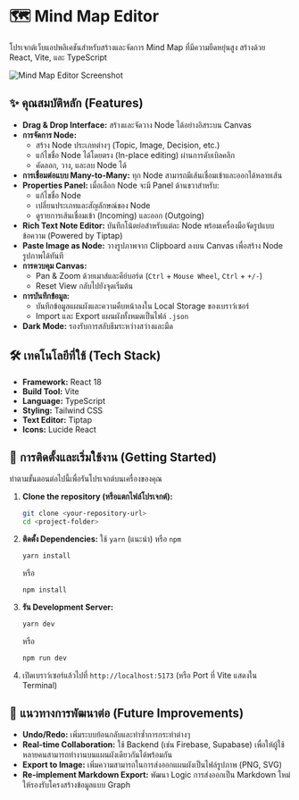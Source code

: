 # 🗺️ Mind Map Editor

โปรเจกต์เว็บแอปพลิเคชันสำหรับสร้างและจัดการ Mind Map ที่มีความยืดหยุ่นสูง สร้างด้วย React, Vite, และ TypeScript

![Mind Map Editor Screenshot](xxx)

## ✨ คุณสมบัติหลัก (Features)

- **Drag & Drop Interface:** สร้างและจัดวาง Node ได้อย่างอิสระบน Canvas
- **การจัดการ Node:**
  - สร้าง Node ประเภทต่างๆ (Topic, Image, Decision, etc.)
  - แก้ไขชื่อ Node ได้โดยตรง (In-place editing) ผ่านการดับเบิลคลิก
  - คัดลอก, วาง, และลบ Node ได้
- **การเชื่อมต่อแบบ Many-to-Many:** ทุก Node สามารถมีเส้นเชื่อมเข้าและออกได้หลายเส้น
- **Properties Panel:** เมื่อเลือก Node จะมี Panel ด้านขวาสำหรับ:
  - แก้ไขชื่อ Node
  - เปลี่ยนประเภทและสัญลักษณ์ของ Node
  - ดูรายการเส้นเชื่อมเข้า (Incoming) และออก (Outgoing)
- **Rich Text Note Editor:** บันทึกโน้ตย่อสำหรับแต่ละ Node พร้อมเครื่องมือจัดรูปแบบข้อความ (Powered by Tiptap)
- **Paste Image as Node:** วางรูปภาพจาก Clipboard ลงบน Canvas เพื่อสร้าง Node รูปภาพได้ทันที
- **การควบคุม Canvas:**
  - Pan & Zoom ด้วยเมาส์และคีย์บอร์ด (`Ctrl` + `Mouse Wheel`, `Ctrl` + `+/-`)
  - Reset View กลับไปยังจุดเริ่มต้น
- **การบันทึกข้อมูล:**
  - บันทึกข้อมูลแผนผังและความคืบหน้าลงใน Local Storage ของเบราว์เซอร์
  - Import และ Export แผนผังทั้งหมดเป็นไฟล์ `.json`
- **Dark Mode:** รองรับการสลับธีมระหว่างสว่างและมืด

## 🛠️ เทคโนโลยีที่ใช้ (Tech Stack)

- **Framework:** React 18
- **Build Tool:** Vite
- **Language:** TypeScript
- **Styling:** Tailwind CSS
- **Text Editor:** Tiptap
- **Icons:** Lucide React

## 🚀 การติดตั้งและเริ่มใช้งาน (Getting Started)

ทำตามขั้นตอนต่อไปนี้เพื่อรันโปรเจกต์บนเครื่องของคุณ

1.  **Clone the repository (หรือแตกไฟล์โปรเจกต์):**
    ```bash
    git clone <your-repository-url>
    cd <project-folder>
    ```

2.  **ติดตั้ง Dependencies:**
    ใช้ `yarn` (แนะนำ) หรือ `npm`
    ```bash
    yarn install
    ```
    หรือ
    ```bash
    npm install
    ```

3.  **รัน Development Server:**
    ```bash
    yarn dev
    ```
    หรือ
    ```bash
    npm run dev
    ```

4.  เปิดเบราว์เซอร์แล้วไปที่ `http://localhost:5173` (หรือ Port ที่ Vite แสดงใน Terminal)

## 🔮 แนวทางการพัฒนาต่อ (Future Improvements)

- **Undo/Redo:** เพิ่มระบบย้อนกลับและทำซ้ำการกระทำต่างๆ
- **Real-time Collaboration:** ใช้ Backend (เช่น Firebase, Supabase) เพื่อให้ผู้ใช้หลายคนสามารถทำงานบนแผนผังเดียวกันได้พร้อมกัน
- **Export to Image:** เพิ่มความสามารถในการส่งออกแผนผังเป็นไฟล์รูปภาพ (PNG, SVG)
- **Re-implement Markdown Export:** พัฒนา Logic การส่งออกเป็น Markdown ใหม่ให้รองรับโครงสร้างข้อมูลแบบ Graph